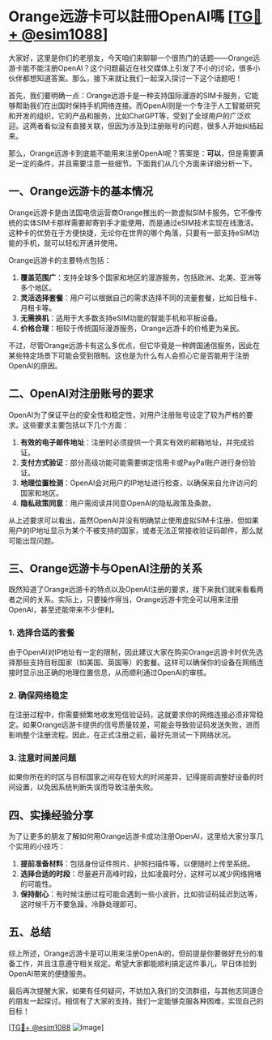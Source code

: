 # Orange远游卡可以註冊OpenAI嗎 [[TG💪+ @esim1088](https://t.me/s/esim1088)]

大家好，这里是你们的老朋友，今天咱们来聊聊一个很热门的话题——Orange远游卡能不能注册OpenAI？这个问题最近在社交媒体上引发了不小的讨论，很多小伙伴都想知道答案。那么，接下来就让我们一起深入探讨一下这个话题吧！

首先，我们要明确一点：Orange远游卡是一种支持国际漫游的SIM卡服务，它能够帮助我们在出国时保持手机网络连接。而OpenAI则是一个专注于人工智能研究和开发的组织，它的产品和服务，比如ChatGPT等，受到了全球用户的广泛欢迎。这两者看似没有直接关联，但因为涉及到注册账号的问题，很多人开始纠结起来。

那么，Orange远游卡到底能不能用来注册OpenAI呢？答案是：**可以**，但是需要满足一定的条件，并且需要注意一些细节。下面我们从几个方面来详细分析一下。

## 一、Orange远游卡的基本情况

Orange远游卡是由法国电信运营商Orange推出的一款虚拟SIM卡服务。它不像传统的实体SIM卡那样需要邮寄到手才能使用，而是通过eSIM技术实现在线激活。这种卡的优势在于方便快捷，无论你在世界的哪个角落，只要有一部支持eSIM功能的手机，就可以轻松开通并使用。

Orange远游卡的主要特点包括：

1. **覆盖范围广**：支持全球多个国家和地区的漫游服务，包括欧洲、北美、亚洲等多个地区。
2. **灵活选择套餐**：用户可以根据自己的需求选择不同的流量套餐，比如日租卡、月租卡等。
3. **无需换机**：适用于大多数支持eSIM功能的智能手机和平板设备。
4. **价格合理**：相较于传统国际漫游服务，Orange远游卡的价格更为亲民。

不过，尽管Orange远游卡有这么多优点，但它毕竟是一种跨国通信服务，因此在某些特定场景下可能会受到限制。这也是为什么有人会担心它是否能用于注册OpenAI的原因。

## 二、OpenAI对注册账号的要求

OpenAI为了保证平台的安全性和稳定性，对用户注册账号设定了较为严格的要求。这些要求主要包括以下几个方面：

1. **有效的电子邮件地址**：注册时必须提供一个真实有效的邮箱地址，并完成验证。
2. **支付方式验证**：部分高级功能可能需要绑定信用卡或PayPal账户进行身份验证。
3. **地理位置检测**：OpenAI会对用户的IP地址进行检查，以确保来自允许访问的国家和地区。
4. **隐私政策同意**：用户需阅读并同意OpenAI的隐私政策及条款。

从上述要求可以看出，虽然OpenAI并没有明确禁止使用虚拟SIM卡注册，但如果用户的IP地址显示为某个不被支持的国家，或者无法正常接收验证码邮件，那么就可能出现问题。

## 三、Orange远游卡与OpenAI注册的关系

既然知道了Orange远游卡的特点以及OpenAI注册的要求，接下来我们就来看看两者之间的关系。实际上，只要操作得当，Orange远游卡完全可以用来注册OpenAI，甚至还能带来不少便利。

### 1. 选择合适的套餐

由于OpenAI对IP地址有一定的限制，因此建议大家在购买Orange远游卡时优先选择那些支持目标国家（如美国、英国等）的套餐。这样可以确保你的设备在网络连接时显示出正确的地理位置信息，从而顺利通过OpenAI的审核。

### 2. 确保网络稳定

在注册过程中，你需要频繁地收发短信验证码，这就要求你的网络连接必须非常稳定。如果Orange远游卡提供的信号质量较差，可能会导致验证码发送失败，进而影响整个注册流程。因此，在正式注册之前，最好先测试一下网络状况。

### 3. 注意时间差问题

如果你所在的时区与目标国家之间存在较大的时间差异，记得提前调整好设备的时间设置，以免因系统判断失误而导致注册失败。

## 四、实操经验分享

为了让更多的朋友了解如何用Orange远游卡成功注册OpenAI，这里给大家分享几个实用的小技巧：

1. **提前准备材料**：包括身份证件照片、护照扫描件等，以便随时上传至系统。
2. **选择合适的时段**：尽量避开高峰时段，比如凌晨时分，这样可以减少网络拥堵的可能性。
3. **保持耐心**：有时候注册过程可能会遇到一些小波折，比如验证码延迟到达等，这时候千万不要急躁，冷静处理即可。

## 五、总结

综上所述，Orange远游卡是可以用来注册OpenAI的，但前提是你要做好充分的准备工作，并且注意遵守相关规定。希望大家都能顺利搞定这件事儿，早日体验到OpenAI带来的便捷服务。

最后再次提醒大家，如果有任何疑问，不妨加入我们的交流群组，与其他志同道合的朋友一起探讨。相信有了大家的支持，我们一定能够克服各种困难，实现自己的目标！

[[TG💪+ @esim1088](https://t.me/s/esim1088) ![Image](https://i.postimg.cc/4NQfJmqS/Snipaste-2025-05-13-00-14-12.png)]